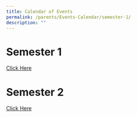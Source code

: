 ```yaml
---
title: Calendar of Events
permalink: /parents/Events-Calendar/semester-1/
description: ""
---
```



# Semester 1
[Click Here](/files/COE/RGPS_COE_Sem1_2022.pdf)
# Semester 2
[Click Here](/files/COE/COE%202022%20T3%20%20T4_updated%201JUL.pdf)